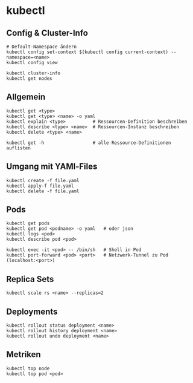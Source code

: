 # kubectl

## Config & Cluster-Info
```
# Default-Namespace ändern
kubectl config set-context $(kubectl config current-context) --namespace=<name>
kubectl config view

kubectl cluster-info
kubectl get nodes
```

## Allgemein
```
kubectl get <type>
kubectl get <type> <name> -o yaml
kubectl explain <type>          # Ressourcen-Definition beschreiben
kubectl describe <type> <name>  # Ressourcen-Instanz beschreiben
kubectl delete <type> <name>

kubectl get -h                  # alle Ressource-Definitionen auflisten
```

## Umgang mit YAMl-Files
```
kubectl create -f file.yaml
kubectl apply-f file.yaml
kubectl delete -f file.yaml
```

## Pods
```
kubectl get pods
kubectl get pod <podname> -o yaml   # oder json
kubectl logs <pod>
kubectl describe pod <pod>

kubectl exec -it <pod> -- /bin/sh   # Shell in Pod
kubectl port-forward <pod> <port>   # Netzwerk-Tunnel zu Pod (localhost:<port>)
```

## Replica Sets
```
kubectl scale rs <name> --replicas=2
```

## Deployments
```
kubectl rollout status deployment <name>
kubectl rollout history deployment <name>
kubectl rollout undo deployment <name>
```

## Metriken
```
kubectl top node
kubectl top pod <pod>
```